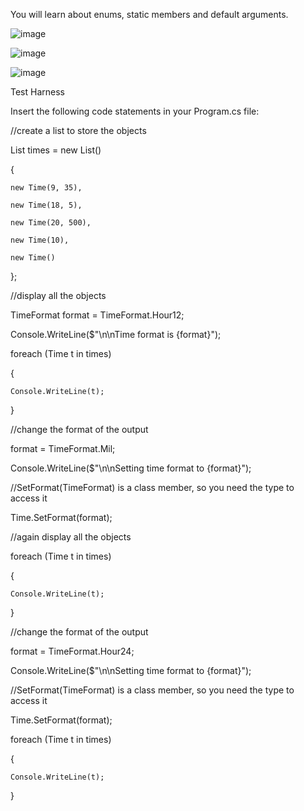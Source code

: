 You will learn about enums, static members and default arguments.

![image](https://github.com/dyeyniyel/comp123-lab3-part1-Time/assets/158533198/897fc23c-ebfb-4600-8460-6858fc155945)

![image](https://github.com/dyeyniyel/comp123-lab3-part1-Time/assets/158533198/93ca9f44-bc89-4f3f-8a8e-c99ad25dfbe4)

![image](https://github.com/dyeyniyel/comp123-lab3-part1-Time/assets/158533198/8e481430-f45b-4cc6-89d0-6bcf7f6859d9)

Test Harness

Insert the following code statements in your Program.cs file:







//create a list to store the objects

List<Time> times = new List<Time>() 

  { 

    new Time(9, 35),

    new Time(18, 5),

    new Time(20, 500),

    new Time(10),

    new Time()

  };





//display all the objects

TimeFormat format = TimeFormat.Hour12;

Console.WriteLine($"\n\nTime format is {format}");

foreach (Time t in times)

{

    Console.WriteLine(t);

}



//change the format of the output

format = TimeFormat.Mil;

Console.WriteLine($"\n\nSetting time format to {format}");

//SetFormat(TimeFormat) is a class member, so you need the type to access it

Time.SetFormat(format);

//again display all the objects

foreach (Time t in times)

{

    Console.WriteLine(t);

}



//change the format of the output

format = TimeFormat.Hour24;

Console.WriteLine($"\n\nSetting time format to {format}");

//SetFormat(TimeFormat) is a class member, so you need the type to access it

Time.SetFormat(format);

foreach (Time t in times)

{ 

    Console.WriteLine(t);

}


